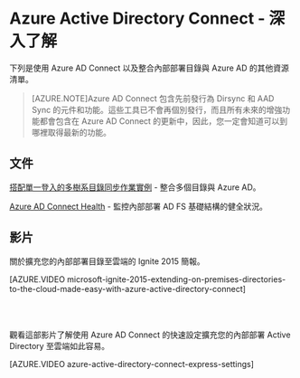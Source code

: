 <properties 
	pageTitle="Azure Active Directory Connect - 深入了解"
	description="深入了解 Azure AD Connect。"
	services="active-directory"
	documentationCenter=""
	authors="billmath"
	manager="stevenpo"
	editor="curtand"/>

<tags 
	ms.service="active-directory"
	ms.workload="identity"
	ms.tgt_pltfrm="na"
	ms.devlang="na"
	ms.topic="article"
	ms.date="08/24/2015"
	ms.author="billmath"/>

# Azure Active Directory Connect - 深入了解

下列是使用 Azure AD Connect 以及整合內部部署目錄與 Azure AD 的其他資源清單。

>[AZURE.NOTE]Azure AD Connect 包含先前發行為 Dirsync 和 AAD Sync 的元件和功能。這些工具已不會再個別發行，而且所有未來的增強功能都會包含在 Azure AD Connect 的更新中，因此，您一定會知道可以到哪裡取得最新的功能。

## 文件


[搭配單一登入的多樹系目錄同步作業實例](https://msdn.microsoft.com/library/azure/dn510976.aspx) - 整合多個目錄與 Azure AD。

[Azure AD Connect Health](https://msdn.microsoft.com/library/azure/dn906722.aspx) - 監控內部部署 AD FS 基礎結構的健全狀況。

## 影片

關於擴充您的內部部署目錄至雲端的 Ignite 2015 簡報。

[AZURE.VIDEO microsoft-ignite-2015-extending-on-premises-directories-to-the-cloud-made-easy-with-azure-active-directory-connect]

<br> <br>

觀看這部影片了解使用 Azure AD Connect 的快速設定擴充您的內部部署 Active Directory 至雲端如此容易。

[AZURE.VIDEO azure-active-directory-connect-express-settings]

 

<!---HONumber=August15_HO9-->